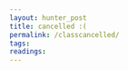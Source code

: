 ```yaml
---  
layout: hunter_post  
title: cancelled :( 
permalink: /classcancelled/  
tags: 
readings:
---  
```

